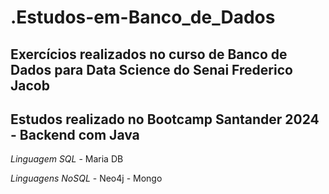 # .Estudos-em-Banco_de_Dados

## Exercícios realizados no curso de Banco de Dados para Data Science do Senai Frederico Jacob 

## Estudos realizado no Bootcamp Santander 2024 - Backend com Java
*Linguagem SQL*
    - Maria DB

*Linguagens NoSQL*
    - Neo4j
    - Mongo